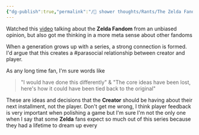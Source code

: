 ```yaml
---
{"dg-publish":true,"permalink":"/🚿 shower thoughts/Rants/The Zelda Fandom from a Zelda Fan/","tags":["videogames","zelda","nintendo","rant"]}
---
```


Watched this [video](https://www.youtube.com/watch?v=1po1IYonV80) talking about the **Zelda Fandom** from an unbiased opinion, but also got me thinking in a more meta sense about other fandoms

When a generation grows up with a series, a strong connection is formed. I'd argue that this creates a #parasocial relationship between creator and player.

As any long time fan, I'm sure words like 

> "I would have done this differently"
&
> "The core ideas have been lost, here's how it could have been tied back to the original"

These are ideas and decisions that the **Creator** should be having about their next installment, not the player. Don't get me wrong, I think player feedback is very important when polishing a game but I'm sure I'm not the only one when I say that some **Zelda** fans expect so much out of this series because they had a lifetime to dream up every